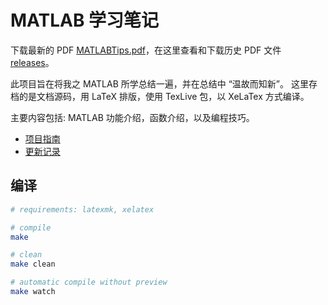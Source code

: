 # MATLAB 学习笔记

下载最新的 PDF [MATLABTips.pdf](https://github.com/HereChen/The-Way-MATLAB-Learning/releases/latest/download/MATLABTips.pdf)，在这里查看和下载历史 PDF 文件 [releases](https://github.com/HereChen/The-Way-MATLAB-Learning/releases/)。

此项目旨在将我之 MATLAB 所学总结一遍，并在总结中 “温故而知新”。
这里存档的是文档源码，用 LaTeX 排版，使用 TexLive 包，以 XeLaTex 方式编译。

主要内容包括: MATLAB 功能介绍，函数介绍，以及编程技巧。

- [项目指南](./docs/README.md)
- [更新记录](./docs/UPDATE.md)

## 编译

```bash
# requirements: latexmk, xelatex

# compile
make

# clean
make clean

# automatic compile without preview
make watch
```
